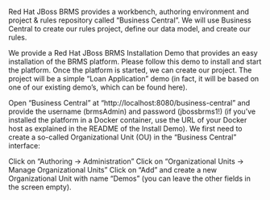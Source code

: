 Red Hat JBoss BRMS provides a workbench, authoring environment and project & rules repository called “Business Central”. We will use Business Central to create our rules project, define our data model, and create our rules.

We provide a Red Hat JBoss BRMS Installation Demo that provides an easy installation of the BRMS platform. Please follow this demo to install and start the platform. Once the platform is started, we can create our project. The project will be a simple “Loan Application” demo (in fact, it will be based on one of our existing demo’s, which can be found here).

Open “Business Central” at “http://localhost:8080/business-central” and provide the username (brmsAdmin) and password (jbossbrms1!) (if you’ve installed the platform in a Docker container, use the URL of your Docker host as explained in the README of the Install Demo). We first need to create a so-called Organizational Unit (OU) in the “Business Central” interface:

Click on “Authoring -> Administration”
Click on “Organizational Units -> Manage Organizational Units”
Click on “Add” and create a new Organizational Unit with name “Demos” (you can leave the other fields in the screen empty).
